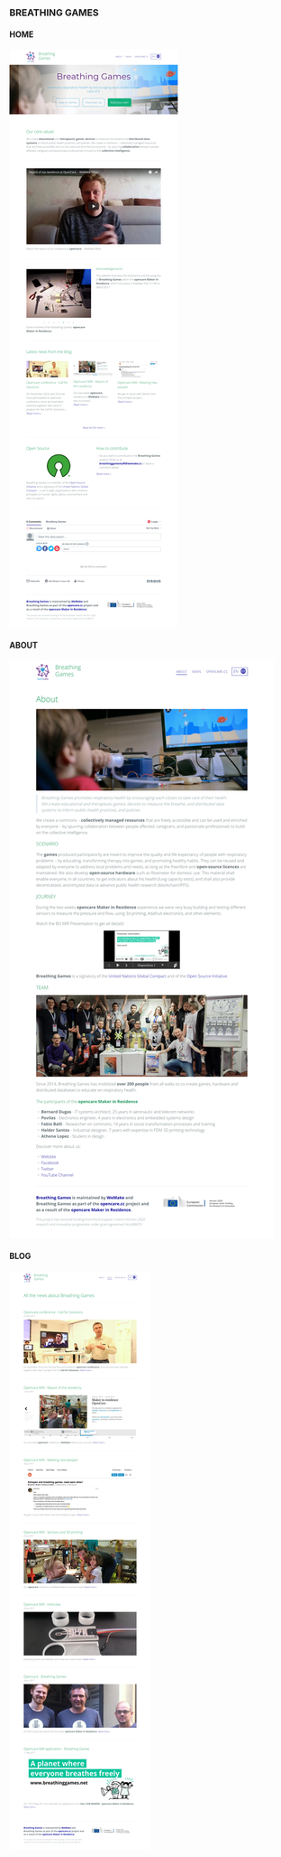 ### BREATHING GAMES

#### HOME

![image alt text](/assets/image_14.png)

#### ABOUT

![image alt text](/assets/image_15.png)

#### BLOG

![image alt text](/assets/image_16.png)
